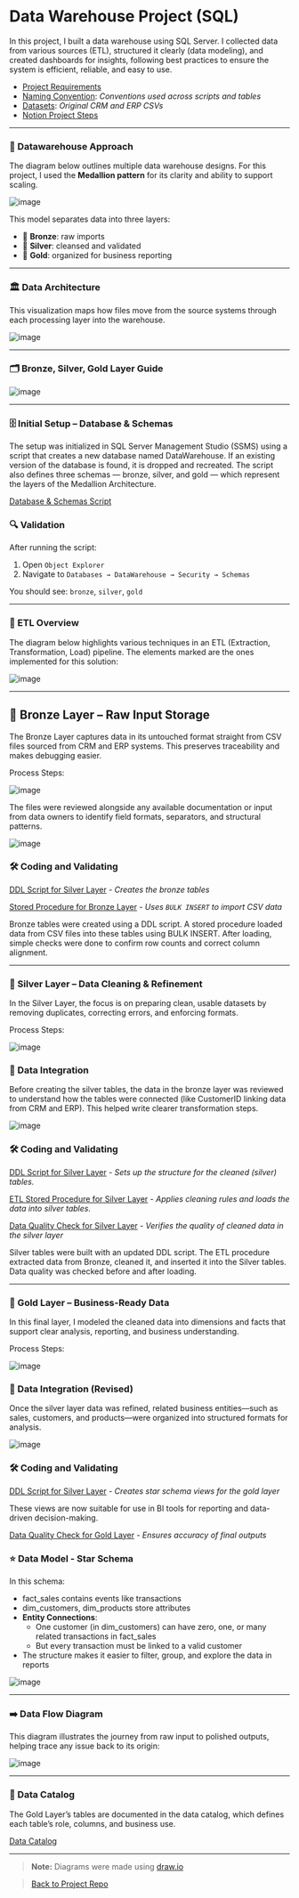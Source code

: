 # Data Warehouse Project (SQL)

In this project, I built a data warehouse using SQL Server. I collected data from various sources (ETL), structured it clearly (data modeling), and created dashboards for insights, following best practices to ensure the system is efficient, reliable, and easy to use.

- [Project Requirements](https://github.com/Liba5432/Data-Warehouse-Project/blob/main/docs/project_requirements.md)
- [Naming Convention](https://github.com/Liba5432/Data-Warehouse-Project/blob/main/docs/naming_convention.md): *Conventions used across scripts and tables*
- [Datasets](https://github.com/Liba5432/Data-Warehouse-Project/tree/main/datasets): *Original CRM and ERP CSVs*
- [Notion Project Steps](https://www.notion.so/Data-Warehouse-Project-22c7873853dd801286dcdc81ce2daecd?source=copy_link)
---

### 🧠 Datawarehouse Approach

The diagram below outlines multiple data warehouse designs. For this project, I used the **Medallion pattern** for its clarity and ability to support scaling.

![image](https://github.com/user-attachments/assets/c7ef2d68-222d-4364-bce7-9c51ff6228bf)

This model separates data into three layers:
- 🥉 **Bronze**: raw imports  
- 🥈 **Silver**: cleansed and validated  
- 🥇 **Gold**: organized for business reporting
---

### 🏛️ Data Architecture

This visualization maps how files move from the source systems through each processing layer into the warehouse.

![image](https://github.com/user-attachments/assets/1357cc52-cc93-4661-9ae8-b3f7eef4450a)

---

### 🗂️ Bronze, Silver, Gold Layer Guide

![image](https://github.com/user-attachments/assets/f0640eaa-8f03-4313-84cf-14163dc63eb7)

---

### 🗄️ Initial Setup – Database & Schemas

The setup was initialized in SQL Server Management Studio (SSMS) using a script that creates a new database named DataWarehouse. If an existing version of the database is found, it is dropped and recreated. The script also defines three schemas — bronze, silver, and gold — which represent the layers of the Medallion Architecture.

[Database & Schemas Script](https://github.com/Liba5432/Data-Warehouse-Project/blob/main/scripts/init_database.sql)

### 🔍 Validation

After running the script:

1. Open `Object Explorer`
2. Navigate to `Databases → DataWarehouse → Security → Schemas`

You should see: `bronze`, `silver`, `gold`

---

### 🔄 ETL Overview

The diagram below highlights various techniques in an ETL (Extraction, Transformation, Load) pipeline. The elements marked are the ones implemented for this solution:

![image](https://github.com/user-attachments/assets/15e6b9dc-c698-4fd3-a19c-c0afe16a83dd)

---

## 🥉 Bronze Layer – Raw Input Storage

The Bronze Layer captures data in its untouched format straight from CSV files sourced from CRM and ERP systems. This preserves traceability and makes debugging easier.

Process Steps:

![image](https://github.com/user-attachments/assets/a43d7f8f-af04-4a4a-8e93-bbb136fea6d9)

The files were reviewed alongside any available documentation or input from data owners to identify field formats, separators, and structural patterns.

![image](https://github.com/user-attachments/assets/bf601bb5-4018-4e91-b670-4cffe2710145)

### 🛠️ Coding and Validating 

[DDL Script for Silver Layer](https://github.com/Liba5432/Data-Warehouse-Project/blob/main/scripts/bronze/ddl_bronze.SQL) - *Creates the bronze tables*

[Stored Procedure for Bronze Layer](https://github.com/Liba5432/Data-Warehouse-Project/blob/main/scripts/bronze/proc_load_bronze.sql) - *Uses `BULK INSERT` to import CSV data*

Bronze tables were created using a DDL script. A stored procedure loaded data from CSV files into these tables using BULK INSERT. After loading, simple checks were done to confirm row counts and correct column alignment.

---

### 🥈 Silver Layer – Data Cleaning & Refinement

In the Silver Layer, the focus is on preparing clean, usable datasets by removing duplicates, correcting errors, and enforcing formats.

Process Steps:

![image](https://github.com/user-attachments/assets/87c72f27-422e-425e-8d45-9c54bc955b6a)

### 🔗 Data Integration
Before creating the silver tables, the data in the bronze layer was reviewed to understand how the tables were connected (like CustomerID linking data from CRM and ERP). This helped write clearer transformation steps.

![image](https://github.com/user-attachments/assets/b4647599-d4ff-4624-9d90-06e960d4f7d0)

### 🛠️ Coding and Validating 

[DDL Script for Silver Layer](https://github.com/Liba5432/Data-Warehouse-Project/blob/main/scripts/silver/ddl_silver.sql) - *Sets up the structure for the cleaned (silver) tables.*

[ETL Stored Procedure for Silver Layer](https://github.com/Liba5432/Data-Warehouse-Project/blob/main/scripts/silver/proc_load_silver.sql) - *Applies cleaning rules and loads the data into silver tables.*

[Data Quality Check for Silver Layer](https://github.com/Liba5432/Data-Warehouse-Project/blob/main/tests/quality_checks_silver.sql) - *Verifies the quality of cleaned data in the silver layer*

Silver tables were built with an updated DDL script. The ETL procedure extracted data from Bronze, cleaned it, and inserted it into the Silver tables. Data quality was checked before and after loading.

---

### 🥇 Gold Layer – Business-Ready Data

In this final layer, I modeled the cleaned data into dimensions and facts that support clear analysis, reporting, and business understanding.

Process Steps:

![image](https://github.com/user-attachments/assets/fdd0c351-759e-4fd0-95c7-5bdae295b26a)

### 🔗 Data Integration (Revised)
Once the silver layer data was refined, related business entities—such as sales, customers, and products—were organized into structured formats for analysis.

![image](https://github.com/user-attachments/assets/c8d6633d-746e-4c33-b3ac-28fb705ab224)

### 🛠️ Coding and Validating

[DDL Script for Silver Layer](https://github.com/Liba5432/Data-Warehouse-Project/blob/main/scripts/gold/ddl_gold.sql) - *Creates star schema views for the gold layer*

These views are now suitable for use in BI tools for reporting and data-driven decision-making.

[Data Quality Check for Gold Layer](https://github.com/Liba5432/Data-Warehouse-Project/blob/main/tests/quality_checks_gold.sql) - *Ensures accuracy of final outputs*

### ⭐ Data Model - Star Schema 

In this schema:
- fact_sales contains events like transactions
- dim_customers, dim_products store attributes
- **Entity Connections**:
  - One customer (in dim_customers) can have zero, one, or many related transactions in fact_sales
  - But every transaction must be linked to a valid customer
- The structure makes it easier to filter, group, and explore the data in reports

![image](https://github.com/user-attachments/assets/e0245c2b-10b8-47c2-af5c-e3bc78e5dad5)

---

### ➡️ Data Flow Diagram

This diagram illustrates the journey from raw input to polished outputs, helping trace any issue back to its origin:

![image](https://github.com/user-attachments/assets/3de3d113-6872-4dd7-82c8-0785ce363421)

---

### 📘 Data Catalog

The Gold Layer’s tables are documented in the data catalog, which defines each table’s role, columns, and business use.

[Data Catalog](https://github.com/Liba5432/Data-Warehouse-Project/blob/main/docs/data_catalog.md)

---

> **Note:**  Diagrams were made using [draw.io](https://www.drawio.com/)

> [Back to Project Repo](https://github.com/Liba5432/Data-Warehouse-Project/tree/main)



